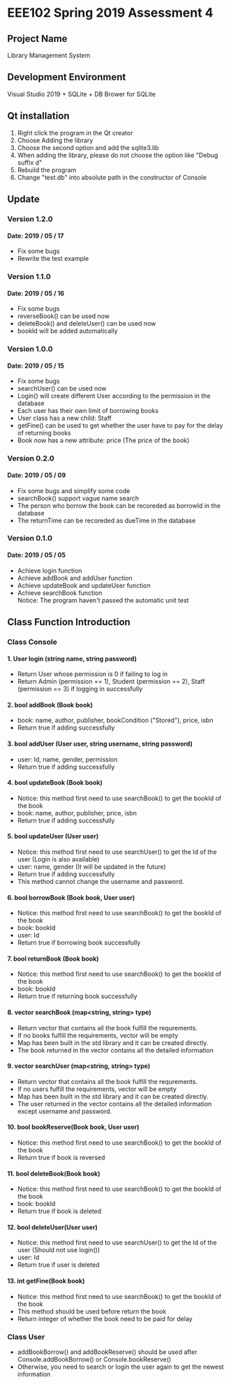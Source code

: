 # EEE102 Spring 2019 Assessment 4

## Project Name
Library Management System

## Development Environment
Visual Studio 2019 + SQLite + DB Brower for SQLite

## Qt installation
1. Right click the program in the Qt creator
2. Choose Adding the library
3. Choose the second option and add the sqlite3.lib
4. When adding the library, please do not choose the option like "Debug suffix d"
5. Rebuild the program
6. Change "test.db" into absolute path in the constructor of Console

## Update
### Version 1.2.0
#### Date: 2019 / 05 / 17
* Fix some bugs
* Rewrite the test example

### Version 1.1.0
#### Date: 2019 / 05 / 16
* Fix some bugs
* reverseBook() can be used now
* deleteBook() and deleteUser() can be used now
* bookId will be added automatically

### Version 1.0.0
#### Date: 2019 / 05 / 15
* Fix some bugs
* searchUser() can be used now
* Login() will create different User according to the permission in the database
* Each user has their own limit of borrowing books
* User class has a new child: Staff
* getFine() can be used to get whether the user have to pay for the delay of returning books
* Book now has a new attribute: price (The price of the book)

### Version 0.2.0
#### Date: 2019 / 05 / 09
* Fix some bugs and simplify some code
* searchBook() support vague name search
* The person who borrow the book can be recoreded as borrowId in the database
* The returnTime can be recoreded as dueTime in the database

### Version 0.1.0
#### Date: 2019 / 05 / 05
* Achieve login function
* Achieve addBook and addUser function
* Achieve updateBook and updateUser function
* Achieve searchBook function <br>
Notice: The program haven't passed the automatic unit test

## Class Function Introduction
### Class Console
#### 1. User login (string name, string password)
* Return User whose permission is 0 if failing to log in
* Return Admin (permission == 1), Student (permission == 2), Staff (permission == 3) if logging in successfully
#### 2. bool addBook (Book book)
* book: name, author, publisher, bookCondition ("Stored"), price, isbn
* Return true if adding successfully
#### 3. bool addUser (User user, string username, string password)
* user: Id, name, gender, permission
* Return true if adding successfully
#### 4. bool updateBook (Book book)
* Notice: this method first need to use searchBook() to get the bookId of the book
* book: name, author, publisher, price, isbn
* Return true if adding successfully
#### 5. bool updateUser (User user)
* Notice: this method first need to use searchUser() to get the Id of the user (Login is also available)
* user: name, gender (It will be updated in the future)
* Return true if adding successfully
* This method cannot change the username and password.
#### 6. bool borrowBook (Book book, User user)
* Notice: this method first need to use searchBook() to get the bookId of the book
* book: bookId
* user: Id
* Return true if borrowing book successfully
#### 7. bool returnBook (Book book)
* Notice: this method first need to use searchBook() to get the bookId of the book
* book: bookId
* Return true if returning book successfully
#### 8. vector<Book> searchBook (map<string, string> type)
* Return vector<Book> that contains all the book fulfill the requrements.
* If no books fulfill the requirements, vector<Book> will be empty
* Map has been built in the std library and it can be created directly.
* The book returned in the vector contains all the detailed information
#### 9. vector<User> searchUser (map<string, string> type)
* Return vector<User> that contains all the book fulfill the requrements.
* If no users fulfill the requirements, vector<Book> will be empty
* Map has been built in the std library and it can be created directly.
* The user returned in the vector contains all the detailed information except username and password.
#### 10. bool bookReserve(Book book, User user)
* Notice: this method first need to use searchBook() to get the bookId of the book
* Return true if book is reversed
#### 11. bool deleteBook(Book book)
* Notice: this method first need to use searchBook() to get the bookId of the book
* book: bookId
* Return true if book is deleted
#### 12. bool deleteUser(User user)
* Notice: this method first need to use searchUser() to get the Id of the user (Should not use login())
* user: Id
* Return true if user is deleted
#### 13. int getFine(Book book)
* Notice: this method first need to use searchBook() to get the bookId of the book
* This method should be used before return the book
* Return integer of whether the book need to be paid for delay
### Class User
* addBookBorrow() and addBookReserve() should be used after Console.addBookBorrow() or Console.bookReserve()
* Otherwise, you need to search or login the user again to get the newest information
